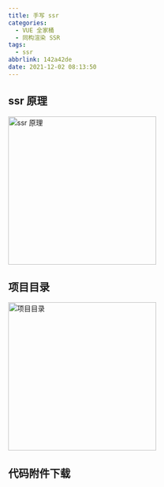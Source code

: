 ```yaml
---
title: 手写 ssr
categories:
  - VUE 全家桶
  - 同构渲染 SSR
tags:
  - ssr
abbrlink: 142a42de
date: 2021-12-02 08:13:50
---
```


## ssr 原理
<img src="ssr 原理.jpg" width="auto" height="300px" class="custom-img" title="ssr 原理"/>

## 项目目录
<img src="项目目录.jpg" width="300px" height="auto" class="custom-img" title="项目目录"/>

## <a class="attachment" name="vue-ssr.zip">代码附件下载</a>